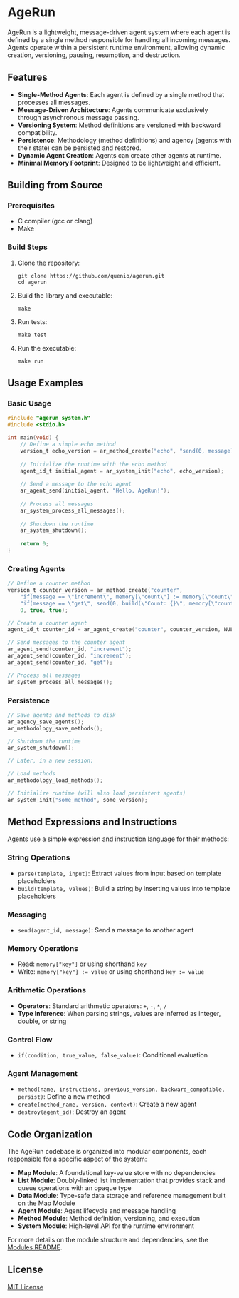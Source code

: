 # AgeRun

AgeRun is a lightweight, message-driven agent system where each agent is defined by a single method responsible for handling all incoming messages. Agents operate within a persistent runtime environment, allowing dynamic creation, versioning, pausing, resumption, and destruction.

## Features

- **Single-Method Agents**: Each agent is defined by a single method that processes all messages.
- **Message-Driven Architecture**: Agents communicate exclusively through asynchronous message passing.
- **Versioning System**: Method definitions are versioned with backward compatibility.
- **Persistence**: Methodology (method definitions) and agency (agents with their state) can be persisted and restored.
- **Dynamic Agent Creation**: Agents can create other agents at runtime.
- **Minimal Memory Footprint**: Designed to be lightweight and efficient.

## Building from Source

### Prerequisites

- C compiler (gcc or clang)
- Make

### Build Steps

1. Clone the repository:
   ```
   git clone https://github.com/quenio/agerun.git
   cd agerun
   ```

2. Build the library and executable:
   ```
   make
   ```

3. Run tests:
   ```
   make test
   ```

4. Run the executable:
   ```
   make run
   ```

## Usage Examples

### Basic Usage

```c
#include "agerun_system.h"
#include <stdio.h>

int main(void) {
    // Define a simple echo method
    version_t echo_version = ar_method_create("echo", "send(0, message)", 0, true, false);
    
    // Initialize the runtime with the echo method
    agent_id_t initial_agent = ar_system_init("echo", echo_version);
    
    // Send a message to the echo agent
    ar_agent_send(initial_agent, "Hello, AgeRun!");
    
    // Process all messages
    ar_system_process_all_messages();
    
    // Shutdown the runtime
    ar_system_shutdown();
    
    return 0;
}
```

### Creating Agents

```c
// Define a counter method
version_t counter_version = ar_method_create("counter", 
    "if(message == \"increment\", memory[\"count\"] := memory[\"count\"] + 1, \"\")\n"
    "if(message == \"get\", send(0, build(\"Count: {}\", memory[\"count\"])), \"\")",
    0, true, true);

// Create a counter agent
agent_id_t counter_id = ar_agent_create("counter", counter_version, NULL);

// Send messages to the counter agent
ar_agent_send(counter_id, "increment");
ar_agent_send(counter_id, "increment");
ar_agent_send(counter_id, "get");

// Process all messages
ar_system_process_all_messages();
```

### Persistence

```c
// Save agents and methods to disk
ar_agency_save_agents();
ar_methodology_save_methods();

// Shutdown the runtime
ar_system_shutdown();

// Later, in a new session:

// Load methods
ar_methodology_load_methods();

// Initialize runtime (will also load persistent agents)
ar_system_init("some_method", some_version);
```

## Method Expressions and Instructions

Agents use a simple expression and instruction language for their methods:

### String Operations

- `parse(template, input)`: Extract values from input based on template placeholders
- `build(template, values)`: Build a string by inserting values into template placeholders

### Messaging

- `send(agent_id, message)`: Send a message to another agent

### Memory Operations

- Read: `memory["key"]` or using shorthand `key`
- Write: `memory["key"] := value` or using shorthand `key := value`

### Arithmetic Operations

- **Operators**: Standard arithmetic operators: `+`, `-`, `*`, `/`
- **Type Inference**: When parsing strings, values are inferred as integer, double, or string

### Control Flow

- `if(condition, true_value, false_value)`: Conditional evaluation

### Agent Management

- `method(name, instructions, previous_version, backward_compatible, persist)`: Define a new method
- `create(method_name, version, context)`: Create a new agent
- `destroy(agent_id)`: Destroy an agent

## Code Organization

The AgeRun codebase is organized into modular components, each responsible for a specific aspect of the system:

- **Map Module**: A foundational key-value store with no dependencies
- **List Module**: Doubly-linked list implementation that provides stack and queue operations with an opaque type
- **Data Module**: Type-safe data storage and reference management built on the Map Module
- **Agent Module**: Agent lifecycle and message handling
- **Method Module**: Method definition, versioning, and execution
- **System Module**: High-level API for the runtime environment

For more details on the module structure and dependencies, see the [Modules README](modules/README.md).

## License

[MIT License](LICENSE)